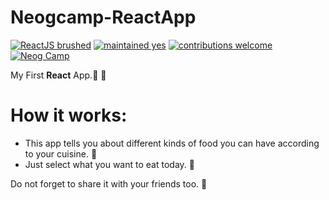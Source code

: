 # Neogcamp-ReactApp

[![ReactJS brushed](https://img.shields.io/badge/ReactJS-brushed-orange)]() [![maintained yes](https://img.shields.io/badge/maintained-yes-brightgreen)]() [![contributions welcome](https://img.shields.io/badge/contributions-welcome-blue)]() 
[![Neog Camp](https://img.shields.io/badge/Neog-camp-brightgreen)]() 



My First **React** App.:book: 📝

# How it works:
* This app tells you about different kinds of food you can have according to your cuisine. 🍨
* Just select what you want to eat today. 🥩

Do not forget to share it with your friends too. 🤝
 

